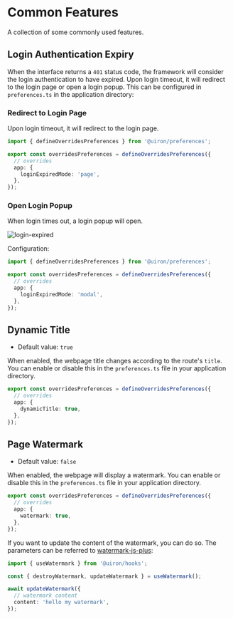 # Common Features

A collection of some commonly used features.

## Login Authentication Expiry

When the interface returns a `401` status code, the framework will consider the login authentication to have expired. Upon login timeout, it will redirect to the login page or open a login popup. This can be configured in `preferences.ts` in the application directory:

### Redirect to Login Page

Upon login timeout, it will redirect to the login page.

```ts
import { defineOverridesPreferences } from '@uiron/preferences';

export const overridesPreferences = defineOverridesPreferences({
  // overrides
  app: {
    loginExpiredMode: 'page',
  },
});
```

### Open Login Popup

When login times out, a login popup will open.

![login-expired](/guide/login-expired.png)

Configuration:

```ts
import { defineOverridesPreferences } from '@uiron/preferences';

export const overridesPreferences = defineOverridesPreferences({
  // overrides
  app: {
    loginExpiredMode: 'modal',
  },
});
```

## Dynamic Title

- Default value: `true`

When enabled, the webpage title changes according to the route's `title`. You can enable or disable this in the `preferences.ts` file in your application directory.

```ts
export const overridesPreferences = defineOverridesPreferences({
  // overrides
  app: {
    dynamicTitle: true,
  },
});
```

## Page Watermark

- Default value: `false`

When enabled, the webpage will display a watermark. You can enable or disable this in the `preferences.ts` file in your application directory.

```ts
export const overridesPreferences = defineOverridesPreferences({
  // overrides
  app: {
    watermark: true,
  },
});
```

If you want to update the content of the watermark, you can do so. The parameters can be referred to [watermark-js-plus](https://zhensherlock.github.io/watermark-js-plus/):

```ts
import { useWatermark } from '@uiron/hooks';

const { destroyWatermark, updateWatermark } = useWatermark();

await updateWatermark({
  // watermark content
  content: 'hello my watermark',
});
```
